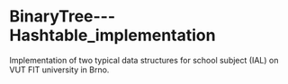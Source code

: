 # BinaryTree---Hashtable_implementation
Implementation of two typical data structures for school subject (IAL) on VUT FIT university in Brno.
